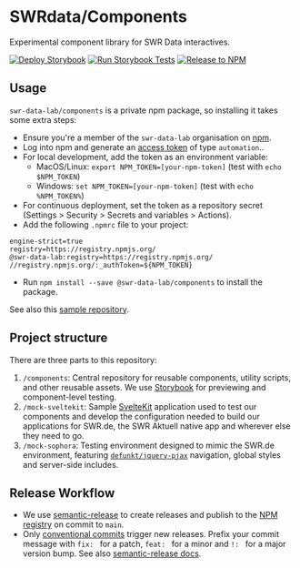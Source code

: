 # SWRdata/Components

Experimental component library for SWR Data interactives.

[![Deploy Storybook](https://github.com/SWRdata/components/actions/workflows/deploy-storybook.yml/badge.svg)](https://github.com/SWRdata/components/actions/workflows/deploy-storybook.yml) [![Run Storybook Tests](https://github.com/SWRdata/components/actions/workflows/test-storybook.yml/badge.svg)](https://github.com/SWRdata/components/actions/workflows/test-storybook.yml) [![Release to NPM](https://github.com/SWRdata/components/actions/workflows/release.yml/badge.svg)](https://github.com/SWRdata/components/actions/workflows/release.yml)

## Usage

`swr-data-lab/components` is a private npm package, so installing it takes some extra steps:

- Ensure you're a member of the `swr-data-lab` organisation on [npm](https://www.npmjs.com/).
- Log into npm and generate an [access token](https://docs.npmjs.com/about-access-tokens) of type `automation`..
- For local development, add the token as an environment variable:
  - MacOS/Linux: `export NPM_TOKEN=[your-npm-token]` (test with `echo $NPM_TOKEN`)
  - Windows: `set NPM_TOKEN=[your-npm-token]` (test with `echo %NPM_TOKEN%`)
- For continuous deployment, set the token as a repository secret (Settings > Security > Secrets and variables > Actions).
- Add the following `.npmrc` file to your project:

```
engine-strict=true
registry=https://registry.npmjs.org/
@swr-data-lab:registry=https://registry.npmjs.org/
//registry.npmjs.org/:_authToken=${NPM_TOKEN}
```

- Run `npm install --save @swr-data-lab/components` to install the package.

See also this [sample repository](https://github.com/SWRdata/components-usage-example).

## Project structure

There are three parts to this repository:

1. `/components`: Central repository for reusable components, utility scripts, and other reusable assets. We use [Storybook](https://storybook.js.org/) for previewing and component-level testing.
2. `/mock-sveltekit`: Sample [SvelteKit](https://kit.svelte.dev/) application used to test our components and develop the configuration needed to build our applications for SWR.de, the SWR Aktuell native app and wherever else they need to go.
3. `/mock-sophora`: Testing environment designed to mimic the SWR.de environment, featuring [`defunkt/jquery-pjax`](https://github.com/defunkt/jquery-pjax) navigation, global styles and server-side includes.

## Release Workflow

- We use [semantic-release](https://github.com/semantic-release/) to create releases and publish to the [NPM registry](https://www.npmjs.com/package/@swr-data-lab/components) on commit to `main`.
- Only [conventional commits](https://www.conventionalcommits.org/) trigger new releases. Prefix your commit message with `fix: ` for a patch, `feat: ` for a minor and `!: ` for a major version bump. See also [semantic-release docs](https://semantic-release.gitbook.io/semantic-release/support/faq).
